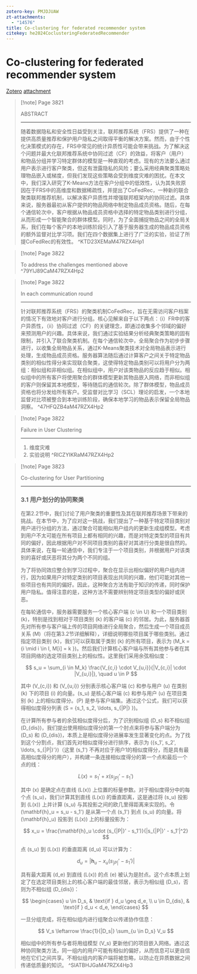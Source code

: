 ```yaml
---
zotero-key: PMJDJUAW
zt-attachments:
  - "14576"
title: Co-clustering for federated recommender system
citekey: he2024CoclusteringFederatedRecommender
---
```

# Co-clustering for federated recommender system

[Zotero](zotero://select/library/items/PMJDJUAW) [attachment](<file:///Volumes/Mac_Ext/Zotero/storage/M47RZX4H/He%20et%20al.%20-%202024%20-%20Co-clustering%20for%20federated%20recommender%20system.pdf>)

> [!note] Page 3821
> 
> ABSTRACT
> 
> ---
> 随着数据隐私和安全性日益受到关注，联邦推荐系统（FRS）提供了一种在提供高质量推荐和保护用户隐私之间取得平衡的解决方案。然而，由于个性化决策模式的存在，FRS中常见的统计异质性可能会带来挑战。为了解决这个问题并最大化联邦推荐系统中协同过滤（CF）的效益，将客户（用户）和物品分组并学习特定群体的模型是一种直观的考虑。现有的方法要么通过用户表示进行客户聚类，但这有泄露隐私的风险；要么采用经典聚类策略处理物品嵌入或梯度，但我们发现这些策略会受到维度灾难的困扰。在本文中，我们深入研究了K-Means方法在客户分组中的低效性，认为其失败原因在于FRS中的高维度和数据稀疏性，并提出了CoFedRec，一种新的联合聚类联邦推荐机制，以解决客户异质性并增强联邦框架内的协同过滤。具体来说，服务器最初从客户提供的物品网络中制定物品成员资格。随后，在每个通信轮次中，客户根据从物品成员资格中选择的特定物品类别进行分组，从而形成一个智能聚合的群体模型。同时，为了全面捕捉物品之间的全局关系，我们在每个客户的本地训练阶段引入了基于服务器生成的物品成员资格的额外监督对比学习项。我们在四个数据集上进行了广泛的实验，验证了所提CoFedRec的有效性。
> ^KTD23XEMaM47RZX4Hp1

> [!note] Page 3822
> 
> To address the challenges mentioned above
> ^79YIJ89CaM47RZX4Hp2

> [!note] Page 3822
> 
> In each communication round
> 
> ---
> 针对联邦推荐系统（FRS）的聚类机制CoFedRec，旨在无需访问客户档案的情况下有效地对客户进行分组。核心见解来自于以下两点：（i）FR中的客户异质性，（ii）协同过滤（CF）的关键理念，即通过收集多个邻域的偏好来预测用户的兴趣。具体来说，我们通过实验结果分析经典聚类策略的固有限制，并引入了联合聚类机制。在每个通信轮次中，全局聚合作为初步步骤进行，以收集全局物品关系，通过K-Means聚类技术对全局物品表示进行处理，生成物品成员资格。服务器算法随后通过计算客户之间关于特定物品类别的相似性得分来实现联合聚类，这使得特定物品类别可以将用户分为两组：相似组和非相似组。在相似组中，用户对该类物品的反应趋于相似。相似组中的所有客户将使用聚合的群体模型更新其物品嵌入网络，而非相似组的客户则保留其本地模型，等待随后的通信轮次。除了群体模型，物品成员资格也将分发给所有客户。受监督对比学习（SCL）理论的启发，一个本地监督对比项被整合到本地训练阶段，确保本地学习的物品表示保留全局物品洞察。
> ^47HFQZB4aM47RZX4Hp2

> [!note] Page 3822
> 
> Failure in User Clustering
> 
> ---
> 1. 维度灾难
> 2. 实验说明
> ^RICZYIKRaM47RZX4Hp2

> [!note] Page 3823
> 
> Co-clustering for User Partitioning
> 
> ---
> ### 3.1 用户划分的协同聚类
> 
> 在第2.2节中，我们讨论了用户聚类的重要性及其在联邦推荐场景下带来的挑战。在本节中，为了应对这一挑战，我们提出了一种基于特定项目类别对用户进行分组的方法，通过聚合可能相似用户组内的更新生成组模型。考虑到用户不太可能在所有项目上都有相同的兴趣，而是对特定类型的项目有共同的偏好，因此根据用户对不同项目类别的喜好对其进行分类是很自然的。具体来说，在每一轮通信中，我们专注于一个项目类别，并根据用户对该类别的喜好或厌恶将其分为两个不同的组。
> 
> 为了将协同效应整合到学习过程中，聚合在显示出相似偏好的用户组内进行，因为如果用户对特定类别的项目表现出共同的兴趣，他们可能对其他一些项目也有共同的偏好。因此，这种聚合方法有助于知识的传递，同时保护用户隐私。值得注意的是，这种方法不需要辨别特定项目类型的偏好或厌恶。
> 
> 在每轮通信中，服务器需要服务一个核心客户端 \(c \in U\) 和一个项目类别 \(k\)，特别是找到相对于项目类别 \(k\) 的客户端 \(c\) 的邻居。为此，服务器首先对所有参与客户端上传的项目网络进行全局聚合，然后生成一个项目成员关系 \(M\)（将在第3.2节详细解释），详细说明哪些项目属于哪些类别。通过指定项目类别 \(k\)，我们可以获取属于类别 \(k\) 的所有项目，表示为 \(M_k = \{i \mid i \in I, M[i] = k \}\)。然后我们计算核心客户端与所有其他参与者在其项目网络的选定项目类别上的相似性。这里我们采用余弦相似度：
> 
> $$ s_u = \sum_{i \in M_k} \frac{V_{c,i} \cdot V_{u,i}}{|V_{c,i}| \cdot |V_{u,i}|}, \quad u \in P $$
> 
> 其中 \(V_{c,i}\) 和 \(V_{u,i}\) 分别表示核心客户端 \(c\) 和参与用户 \(u\) 在类别 \(k\) 下的项目 \(i\) 的向量。\(s_u\) 是核心客户端 \(c\) 和参与用户 \(u\) 在项目类别 \(k\) 上的相似度得分。\(P\) 是参与客户端集。通过这个公式，我们可以获得相似度得分列表 \(S = \{s_1, s_2, \ldots, s_{|P|} \}\)。
> 
> 在计算所有参与者的余弦相似度得分后，为了识别相似组 \(D_s\) 和不相似组 \(D_{dis}\)，我们提出使用相似度得分的第一个肘点来将参与客户端分为 \(D_s\) 和 \(D_{dis}\)，本质上是相似度得分进展率发生显著变化的点。为了找到这个分割点，我们首先对相似度得分进行排序，表示为 \(\{s_1', s_2', \ldots, s_{|P|}'\}\)（这里 \(s_1'\) 不再对应于用户1的相似度得分，而是具有最高相似度得分的用户），并构建一条连接相似度得分的第一个点和最后一个点的线：
> 
> $$ L(x) = s_1' + x (s_{|P|}' - s_1') $$
> 
> 其中 \(x\) 是确定点在直线 \(L(x)\) 上位置的标量参数。对于相似度得分中的每个点 \(s_u\)，我们计算其到直线 \(L(x)\) 的垂直距离，这是通过将 \(s_u\) 投影到 \(L(x)\) 上并计算 \(s_u\) 与其投影之间的欧几里得距离来实现的。令 \(\mathbf{h}_u = s_u - s_1'\) 是从第一个点 \(s_1'\) 到点 \(s_u\) 的向量。将 \(\mathbf{h}_u\) 投影到 \(L(x)\) 上的标量投影为：
> 
> $$ x_u = \frac{\mathbf{h}_u \cdot (s_{|P|}' - s_1')}{|s_{|P|}' - s_1'|^2} $$
> 
> 点 \(s_u\) 到 \(L(x)\) 的垂直距离 \(d_u\) 可以计算为：
> 
> $$ d_u = |\mathbf{h}_u - x_u (s_{|P|}' - s_1')| $$
> 
> 具有最大距离 \(d_e\) 到直线 \(L(x)\) 的点 \(e\) 被认为是肘点。这个点本质上划定了在选定项目类别上的核心客户端的最佳邻居，表示为相似组 \(D_s\)，否则为不相似组 \(D_{dis}\)：
> 
> $$
> \begin{cases}
> u \in D_s, & \text{if } d_u \geq d_e, \\
> u \in D_{dis}, & \text{if } d_u < d_e,
> \end{cases}
> $$
> 
> 一旦分组完成，将在相似组内进行组聚合以传递协作信息：
> 
> $$ V_s \leftarrow \frac{1}{|D_s|} \sum_{u \in D_s} V_u $$
> 
> 相似组中的所有参与者将用组模型 \(V_s\) 更新他们的项目嵌入网络。通过这种协同聚类方法，同一组内的用户可能有相似的偏好，从而信息可以更自信地在它们之间共享。不相似组内的客户端将被忽略，以防止在异质数据之间传递低质量的知识。
> ^SIATBHJGaM47RZX4Hp3
